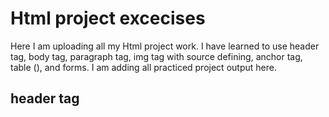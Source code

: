 # Html project excecises
Here I am uploading all my Html project work. I have learned to use header tag, body tag, paragraph tag, img tag with source defining, anchor tag, table (), and forms. I am adding all practiced project output here.
## header tag  
